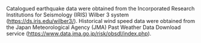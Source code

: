 Catalogued earthquake data were obtained from the Incorporated Research Institutions for Seismology (IRIS) Wilber 3 system (https://ds.iris.edu/wilber3/). 
Historical wind speed data were obtained from the Japan Meteorological Agency (JMA) Past Weather Data Download service (https://www.data.jma.go.jp/risk/obsdl/index.php). 
